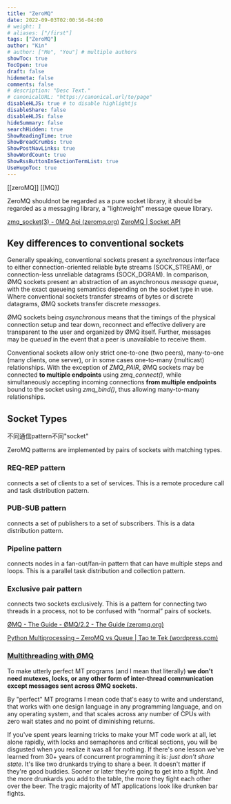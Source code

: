 ```yaml
---
title: "ZeroMQ"
date: 2022-09-03T02:00:56-04:00
# weight: 1
# aliases: ["/first"]
tags: ["ZeroMQ"]
author: "Kin"
# author: ["Me", "You"] # multiple authors
showToc: true
TocOpen: true
draft: false
hidemeta: false
comments: false
# description: "Desc Text."
# canonicalURL: "https://canonical.url/to/page"
disableHLJS: true # to disable highlightjs
disableShare: false
disableHLJS: false
hideSummary: false
searchHidden: true
ShowReadingTime: true
ShowBreadCrumbs: true
ShowPostNavLinks: true
ShowWordCount: true
ShowRssButtonInSectionTermList: true
UseHugoToc: true
---
```


[[zeroMQ]]
[[MQ]]


ZeroMQ shouldnot be regarded as a pure socket library, it should be regarded as a messaging library, a "lightweight" message queue library.

[zmq_socket(3) - 0MQ Api (zeromq.org)](http://api.zeromq.org/3-2:zmq-socket)
[ZeroMQ | Socket API](https://zeromq.org/socket-api/)

## Key differences to conventional sockets

Generally speaking, conventional sockets present a _synchronous_ interface to either connection-oriented reliable byte streams (SOCK_STREAM), or connection-less unreliable datagrams (SOCK_DGRAM). In comparison, ØMQ sockets present an abstraction of an asynchronous _message queue_, with the exact queueing semantics depending on the socket type in use. Where conventional sockets transfer streams of bytes or discrete datagrams, ØMQ sockets transfer discrete _messages_.

ØMQ sockets being _asynchronous_ means that the timings of the physical connection setup and tear down, reconnect and effective delivery are transparent to the user and organized by ØMQ itself. Further, messages may be _queued_ in the event that a peer is unavailable to receive them.

Conventional sockets allow only strict one-to-one (two peers), many-to-one (many clients, one server), or in some cases one-to-many (multicast) relationships. With the exception of _ZMQ_PAIR_, ØMQ sockets may be connected **to multiple endpoints** using _zmq_connect()_, while simultaneously accepting incoming connections **from multiple endpoints** bound to the socket using _zmq_bind()_, thus allowing many-to-many relationships.

## Socket Types
不同通信pattern不同"socket"

ZeroMQ patterns are implemented by pairs of sockets with matching types.

### REQ-REP pattern
connects a set of clients to a set of services. This is a remote procedure call and task distribution pattern.

### PUB-SUB pattern
connects a set of publishers to a set of subscribers. This is a data distribution pattern.

### Pipeline pattern
connects nodes in a fan-out/fan-in pattern that can have multiple steps and loops. This is a parallel task distribution and collection pattern.

### Exclusive pair pattern
connects two sockets exclusively. This is a pattern for connecting two threads in a process, not to be confused with “normal” pairs of sockets.


[ØMQ - The Guide - ØMQ/2.2 - The Guide (zeromq.org)](http://zguide2.zeromq.org/py%3aall#toc53)


[Python Multiprocessing – ZeroMQ vs Queue | Tao te Tek (wordpress.com)](https://taotetek.wordpress.com/2011/02/03/python-multiprocessing-zeromq-vs-queue/)


### [Multithreading with ØMQ](http://zguide2.zeromq.org/py%3aall#Multithreading-with-MQ)

To make utterly perfect MT programs (and I mean that literally) **we don't need mutexes, locks, or any other form of inter-thread communication except messages sent across ØMQ sockets.**

By "perfect" MT programs I mean code that's easy to write and understand, that works with one design language in any programming language, and on any operating system, and that scales across any number of CPUs with zero wait states and no point of diminishing returns.

If you've spent years learning tricks to make your MT code work at all, let alone rapidly, with locks and semaphores and critical sections, you will be disgusted when you realize it was all for nothing. If there's one lesson we've learned from 30+ years of concurrent programming it is: _just don't share state_. It's like two drunkards trying to share a beer. It doesn't matter if they're good buddies. Sooner or later they're going to get into a fight. And the more drunkards you add to the table, the more they fight each other over the beer. The tragic majority of MT applications look like drunken bar fights.
